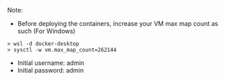 Note:

- Before deploying the containers, increase your VM max map count as such (For Windows)
```
> wsl -d docker-desktop
> sysctl -w vm.max_map_count=262144
```

- Initial username: admin
- Initial password: admin
